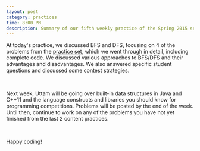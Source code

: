 ```yaml
---
layout: post
category: practices
time: 8:00 PM
description: Summary of our fifth weekly practice of the Spring 2015 semester.
---
```


At today's practice, we discussed BFS and DFS, focusing on 4 of the problems from the 
[practice set](/announcements/2015/02/17/practice-problems-for-the-week-of-feb-17.html), 
which we went through in detail, including complete code.  We discussed various 
approaches to BFS/DFS and their advantages and disadvantages.  We also answered 
specific student questions and discussed some contest strategies.

<br/>

Next week, Uttam will be going over built-in data structures in Java and C++11 and 
the language constructs and libraries you should know for programming competitions. 
Problems will be posted by the end of the week. Until then, continue to work on any 
of the problems you have not yet finished from the last 2 content practices.

<br/>

Happy coding!
